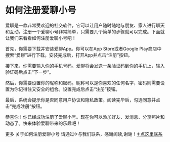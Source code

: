# 如何注册爱聊小号

爱聊是一款非常受欢迎的社交软件，它可以让用户随时随地与朋友、家人进行聊天和互动。注册一个爱聊小号非常简单，只需要几个简单的步骤就可以完成。下面就让我们来看看如何注册爱聊小号吧！

首先，你需要下载并安装爱聊App。你可以在App Store或者Google Play商店中搜索“爱聊”进行下载。安装完成后，打开App并点击“注册”按钮。

接下来，你需要输入你的手机号码。爱聊将会发送一条验证码到你的手机上，输入验证码后点击“下一步”。

然后，你需要设置你的昵称和密码。昵称可以是你喜欢的任何名字，密码则需要设置为你记得住又安全的组合。设置完成后点击“注册”按钮。

最后，系统会提示你是否同意用户协议和隐私政策。阅读完毕后，勾选同意并点击“完成注册”按钮。

恭喜你！你已经成功注册了爱聊小号。现在你可以添加好友、发消息、分享照片和动态了。快来体验爱聊带来的乐趣吧！

更多 关于如何注册爱聊小号 请通过✈与我们联系，感谢阅读,谢谢！[✈点这里联系](https://lm.k02.cc)